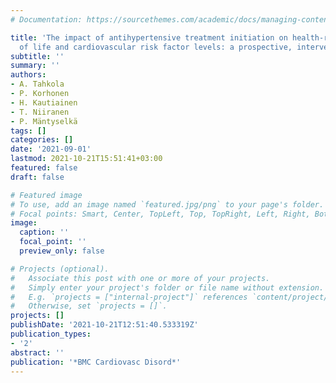 ```yaml
---
# Documentation: https://sourcethemes.com/academic/docs/managing-content/

title: 'The impact of antihypertensive treatment initiation on health-related quality
  of life and cardiovascular risk factor levels: a prospective, interventional study'
subtitle: ''
summary: ''
authors:
- A. Tahkola
- P. Korhonen
- H. Kautiainen
- T. Niiranen
- P. Mäntyselkä
tags: []
categories: []
date: '2021-09-01'
lastmod: 2021-10-21T15:51:41+03:00
featured: false
draft: false

# Featured image
# To use, add an image named `featured.jpg/png` to your page's folder.
# Focal points: Smart, Center, TopLeft, Top, TopRight, Left, Right, BottomLeft, Bottom, BottomRight.
image:
  caption: ''
  focal_point: ''
  preview_only: false

# Projects (optional).
#   Associate this post with one or more of your projects.
#   Simply enter your project's folder or file name without extension.
#   E.g. `projects = ["internal-project"]` references `content/project/deep-learning/index.md`.
#   Otherwise, set `projects = []`.
projects: []
publishDate: '2021-10-21T12:51:40.533319Z'
publication_types:
- '2'
abstract: ''
publication: '*BMC Cardiovasc Disord*'
---
```

